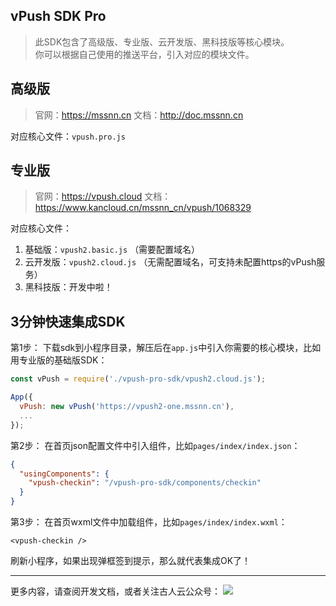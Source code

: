 ## vPush SDK Pro

> 此SDK包含了高级版、专业版、云开发版、黑科技版等核心模块。    
> 你可以根据自己使用的推送平台，引入对应的模块文件。

## 高级版
> 官网：https://mssnn.cn
> 文档：http://doc.mssnn.cn

对应核心文件：`vpush.pro.js`

## 专业版
> 官网：https://vpush.cloud
> 文档：https://www.kancloud.cn/mssnn_cn/vpush/1068329

对应核心文件：
1. 基础版：`vpush2.basic.js` （需要配置域名）    
2. 云开发版：`vpush2.cloud.js` （无需配置域名，可支持未配置https的vPush服务）    
3. 黑科技版：开发中啦！

## 3分钟快速集成SDK

第1步：
下载sdk到小程序目录，解压后在`app.js`中引入你需要的核心模块，比如用专业版的基础版SDK：
``` js
const vPush = require('./vpush-pro-sdk/vpush2.cloud.js');

App({
  vPush: new vPush('https://vpush2-one.mssnn.cn'),
  ...
});
```

第2步：
在首页json配置文件中引入组件，比如`pages/index/index.json`：
``` json
{
  "usingComponents": {
    "vpush-checkin": "/vpush-pro-sdk/components/checkin"
  }
}
```

第3步：
在首页wxml文件中加载组件，比如`pages/index/index.wxml`：
``` wxml
<vpush-checkin />
```


刷新小程序，如果出现弹框签到提示，那么就代表集成OK了！ 


- - -

更多内容，请查阅开发文档，或者关注古人云公众号：
![](https://mssnn.cn/img/qr_gurenyun.jpg)